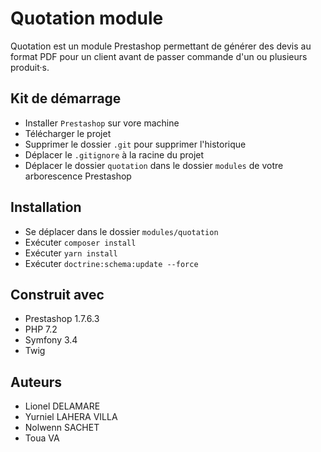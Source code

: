 # Quotation module

Quotation est un module Prestashop permettant de générer des devis au format PDF 
pour un client avant de passer commande d'un ou plusieurs produit·s.

## Kit de démarrage
* Installer `Prestashop` sur vore machine
* Télécharger le projet
* Supprimer le dossier `.git` pour supprimer l'historique
* Déplacer le `.gitignore` à la racine du projet
* Déplacer le dossier `quotation` dans le dossier `modules` de votre arborescence Prestashop


## Installation
* Se déplacer dans le dossier `modules/quotation`
* Exécuter `composer install`
* Exécuter `yarn install`
* Exécuter `doctrine:schema:update --force`

## Construit avec
* Prestashop 1.7.6.3
* PHP 7.2
* Symfony 3.4
* Twig

## Auteurs
* Lionel DELAMARE
* Yurniel LAHERA VILLA   
* Nolwenn SACHET  
* Toua VA
